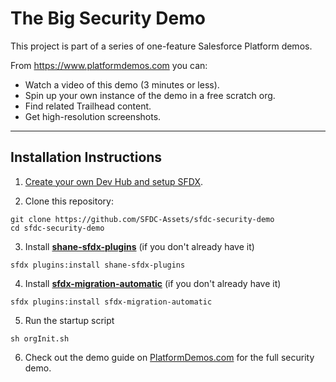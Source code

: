 # The Big Security Demo

This project is part of a series of one-feature Salesforce Platform demos.

From <https://www.platformdemos.com> you can:

- Watch a video of this demo (3 minutes or less).
- Spin up your own instance of the demo in a free scratch org.
- Find related Trailhead content.
- Get high-resolution screenshots.

___

## Installation Instructions

1. [Create your own Dev Hub and setup SFDX](https://trailhead.salesforce.com/en/content/learn/modules/sfdx_app_dev/sfdx_app_dev_setup_dx).


2. Clone this repository:

```
git clone https://github.com/SFDC-Assets/sfdc-security-demo
cd sfdc-security-demo
```

3. Install [**shane-sfdx-plugins**](https://github.com/mshanemc/shane-sfdx-plugins) (if you don't already have it)

  ```
  sfdx plugins:install shane-sfdx-plugins
  ```

4. Install [**sfdx-migration-automatic**](https://github.com/stomita/sfdx-migration-automatic) (if you don't already have it)

  ```
  sfdx plugins:install sfdx-migration-automatic
  ```


5. Run the startup script

  ```
  sh orgInit.sh
  ```

6. Check out the demo guide on [PlatformDemos.com](https://www.platformdemos.com) for the full security demo.
